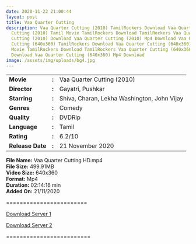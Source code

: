 ```yaml
---
date: 2020-11-22 21:00:44
layout: post
title: Vaa Quarter Cutting
description: Vaa Quarter Cutting (2010) TamilRockers Download Vaa Quarter
  Cutting (2010) Tamil Movie TamilRockers Download TamilRockers Vaa Quarter
  Cutting (2010) Download Vaa Quarter Cutting (2010) Mp4 Download Vaa Quarter
  Cutting (640x360) TamilRockers Download Vaa Quarter Cutting (640x360) Tamil
  Movie TamilRockers Download TamilRockers Vaa Quarter Cutting (640x360)
  Download Vaa Quarter Cutting (640x360) Mp4 Download
image: /assets/img/uploads/bg4.jpg
---
```

<div id="player"></div>

<script>

const playerInstance = jwplayer("player").setup({
  controls: true,
  displaytitle: false,
  fullscreen: "true",
  primary: "html5",
  stretching: "uniform",
  aspectratio: "16:9",
  renderCaptionsNatively: false,
  autostart: false,
  abouttext: "Creator Website",
  aboutlink: "https://www.facebook.com/Sickboy.LoL",

  skin: {
    name: "netflix"
  },

  logo: {
    file: "#"
  },

  captions: {
    color: "#FFF",
    fontSize: 14,
    backgroundOpacity: 0,
    edgeStyle: "raised"
  },

  playlist: \[
    {
      image:
        "https://cdn.plyr.io/static/demo/View_From_A_Blue_Moon_Trailer-HD.jpg",
      sources: [
        {
          file:
            "https://cdn.plyr.io/static/demo/View_From_A_Blue_Moon_Trailer-1080p.mp4",
          label: "1080p FHD",
          default: true
        },
        {
          file:
            "https://cdn.plyr.io/static/demo/View_From_A_Blue_Moon_Trailer-720p.mp4",
          label: "720p HD"
        },
        {
          file:
            "https://cdn.plyr.io/static/demo/View_From_A_Blue_Moon_Trailer-576p.mp4",
          label: "480p SD"
        }
      ],
      captions: \[
        {
          file:
            "https://cdn.plyr.io/static/demo/View_From_A_Blue_Moon_Trailer-HD.en.vtt",
          label: "English",
          kind: "captions",
          default: true
        },
        {
          file:
            "https://cdn.plyr.io/static/demo/View_From_A_Blue_Moon_Trailer-HD.fr.vtt",
          label: "Français",
          kind: "captions"
        }
      ]
    }
  ]
});

playerInstance.on("ready", function () {
  // Move the timeslider in-line with other controls
  const playerContainer = playerInstance.getContainer();
  const buttonContainer = playerContainer.querySelector(".jw-button-container");
  const spacer = buttonContainer.querySelector(".jw-spacer");
  const timeSlider = playerContainer.querySelector(".jw-slider-time");
  buttonContainer.replaceChild(timeSlider, spacer);
});

</script>



<table cellspacing="5">

<tbody><tr><td><b>Movie</b></td><td><b>:</b></td><td>Vaa Quarter Cutting (2010)</td></tr>

<tr><td><b>Director</b></td><td><b>:</b></td><td>Gayatri, Pushkar</td></tr>

<tr><td><b>Starring</b></td><td><b>:</b></td><td>Shiva, Charan, Lekha Washington, John Vijay</td></tr>

<tr><td><b>Genres</b></td><td><b>:</b></td><td>Comedy</td></tr>

<tr><td><b>Quality</b></td><td><b>:</b></td><td>DVDRip</td></tr>

<tr><td><b>Language</b></td><td><b>:</b></td><td>Tamil</td></tr>

<tr><td><b>Rating</b></td><td><b>:</b></td><td>6.2/10</td></tr>

<tr><td><b>Release Date</b></td><td><b>:</b></td><td>21 November 2020</td></tr>

</tbody></table>

<!--StartFragment-->

**File Name:** Vaa Quarter Cutting HD.mp4\
**File Size:** 499.91MB\
**Video Size:** 640x360\
**Format:** Mp4\
**Duration:** 02:14:16 min\
**Added On:** 21/11/2020

<!--EndFragment-->

\========================

[Download Server 1](http://s20.uptofiles.net//files/Tamil%20HD%20Mobile%20Movies/Vaa%20Quarter%20Cutting%20(2010)/Vaa%20Quarter%20Cutting%20(640x360)/Vaa%20Quarter%20Cutting%20HD.mp4)

[Download Server 2](http://s20.uptofiles.net//files/Tamil%20HD%20Mobile%20Movies/Vaa%20Quarter%20Cutting%20(2010)/Vaa%20Quarter%20Cutting%20(640x360)/Vaa%20Quarter%20Cutting%20HD.mp4)

\=========================